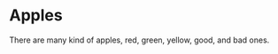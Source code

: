 [title]: # (Apples)
[tags]: # (folder structure)
[priority]: # (202)
# Apples

There are many kind of apples, red, green, yellow, good, and bad ones.
